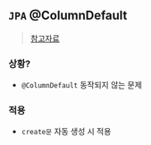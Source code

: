 ## `JPA` @ColumnDefault
> [참고자료](https://eocoding.tistory.com/71)
### 상황?
- `@ColumnDefault` 동작되지 않는 문제

### 적용
- `create문` 자동 생성 시 적용
